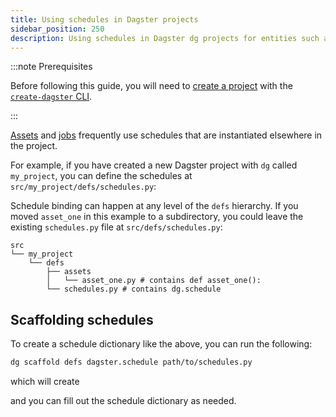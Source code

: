 ```yaml
---
title: Using schedules in Dagster projects
sidebar_position: 250
description: Using schedules in Dagster dg projects for entities such as assets and jobs.
---
```


:::note Prerequisites

Before following this guide, you will need to [create a project](/guides/build/projects/creating-a-new-project) with the [`create-dagster` CLI](/api/clis/create-dagster).

:::

[Assets](/guides/build/assets) and [jobs](/guides/build/jobs) frequently use schedules that are instantiated elsewhere in the project.

For example, if you have created a new Dagster project with `dg` called `my_project`, you can define the schedules at `src/my_project/defs/schedules.py`:

Schedule binding can happen at any level of the `defs` hierarchy. If you moved `asset_one` in this example to a subdirectory, you could leave the existing `schedules.py` file at `src/defs/schedules.py`:

```
src
└── my_project
    └── defs
        ├── assets
        │   └── asset_one.py # contains def asset_one():
        └── schedules.py # contains dg.schedule
```

## Scaffolding schedules

To create a schedule dictionary like the above, you can run the following:

```bash
dg scaffold defs dagster.schedule path/to/schedules.py
```

which will create

<CodeExample
  path="docs_snippets/docs_snippets/concepts/automate/scaffolded-schedule-defs.py"
  title="src/<project_name>/defs/schedules.py"
/>

and you can fill out the schedule dictionary as needed.
